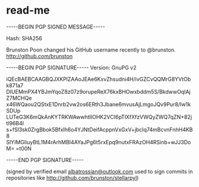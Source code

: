 # read-me

-----BEGIN PGP SIGNED MESSAGE-----

Hash: SHA256

Brunston Poon changed his GitHub username recently to @brunston. http://github.com/brunston

-----BEGIN PGP SIGNATURE-----
Version: GnuPG v2

iQEcBAEBCAAGBQJXKPlZAAoJEAe6KxvZhsudni4H/ivGZCvQQMrG8YVtObk871a7
DIUEMmPX4YBJmYqoZ8z07z9orupeReX76kxBHOwxbddm5S/BkdwwOqIAjZ7MCHQe
x46WQaou2QStxE1Dnrb2vw2os6ERth3Jbane6mvusAjLmgoJQv9Pur8/Iw1kSDUp
LUTeG3K6mQkAnKYTRKWAwwhtIlOHK2VCI6pTlXfXfzVWQyZWQ7qZN+82jtl96B4I
s+fSl3sk0ZrgBbok5BfxIh6o4YJNtDeifAcppnVxGxV+jbcIq74mBcvnFnhH4KB8
SlYIMGliuyBtL1M4rArhMBI4AYaJPg6t5rxEpq9nutxFRAzOH4RSinb+wJJ3DoM=
=t00N

-----END PGP SIGNATURE-----

(signed by verified email albatrossian@outlook.com used to sign commits in repositories like http://github.com/brunston/stellarpyl)
